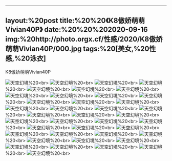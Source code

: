 ﻿---
layout:%20post
title:%20%20《K8傲娇萌萌Vivian40P》
date:%20%20%202020-09-16
img:%20http://photo.orgx.cf/性感/2020/K8傲娇萌萌Vivian40P/000.jpg
tags:%20[美女,%20性感,%20泳衣]
---

K8傲娇萌萌Vivian40P



![天空幻境](http://photo.orgx.cf/性感/2020/K8傲娇萌萌Vivian40P/001.jpg%20''天空幻境'')%20<br>
![天空幻境](http://photo.orgx.cf/性感/2020/K8傲娇萌萌Vivian40P/002.jpg%20''天空幻境'')%20<br>
![天空幻境](http://photo.orgx.cf/性感/2020/K8傲娇萌萌Vivian40P/003.jpg%20''天空幻境'')%20<br>
![天空幻境](http://photo.orgx.cf/性感/2020/K8傲娇萌萌Vivian40P/004.jpg%20''天空幻境'')%20<br>
![天空幻境](http://photo.orgx.cf/性感/2020/K8傲娇萌萌Vivian40P/005.jpg%20''天空幻境'')%20<br>
![天空幻境](http://photo.orgx.cf/性感/2020/K8傲娇萌萌Vivian40P/006.jpg%20''天空幻境'')%20<br>
![天空幻境](http://photo.orgx.cf/性感/2020/K8傲娇萌萌Vivian40P/007.jpg%20''天空幻境'')%20<br>
![天空幻境](http://photo.orgx.cf/性感/2020/K8傲娇萌萌Vivian40P/008.jpg%20''天空幻境'')%20<br>
![天空幻境](http://photo.orgx.cf/性感/2020/K8傲娇萌萌Vivian40P/009.jpg%20''天空幻境'')%20<br>
![天空幻境](http://photo.orgx.cf/性感/2020/K8傲娇萌萌Vivian40P/010.jpg%20''天空幻境'')%20<br>
![天空幻境](http://photo.orgx.cf/性感/2020/K8傲娇萌萌Vivian40P/011.jpg%20''天空幻境'')%20<br>
![天空幻境](http://photo.orgx.cf/性感/2020/K8傲娇萌萌Vivian40P/012.jpg%20''天空幻境'')%20<br>
![天空幻境](http://photo.orgx.cf/性感/2020/K8傲娇萌萌Vivian40P/013.jpg%20''天空幻境'')%20<br>
![天空幻境](http://photo.orgx.cf/性感/2020/K8傲娇萌萌Vivian40P/014.jpg%20''天空幻境'')%20<br>
![天空幻境](http://photo.orgx.cf/性感/2020/K8傲娇萌萌Vivian40P/015.jpg%20''天空幻境'')%20<br>
![天空幻境](http://photo.orgx.cf/性感/2020/K8傲娇萌萌Vivian40P/016.jpg%20''天空幻境'')%20<br>
![天空幻境](http://photo.orgx.cf/性感/2020/K8傲娇萌萌Vivian40P/017.jpg%20''天空幻境'')%20<br>
![天空幻境](http://photo.orgx.cf/性感/2020/K8傲娇萌萌Vivian40P/018.jpg%20''天空幻境'')%20<br>
![天空幻境](http://photo.orgx.cf/性感/2020/K8傲娇萌萌Vivian40P/019.jpg%20''天空幻境'')%20<br>
![天空幻境](http://photo.orgx.cf/性感/2020/K8傲娇萌萌Vivian40P/020.jpg%20''天空幻境'')%20<br>
![天空幻境](http://photo.orgx.cf/性感/2020/K8傲娇萌萌Vivian40P/021.jpg%20''天空幻境'')%20<br>
![天空幻境](http://photo.orgx.cf/性感/2020/K8傲娇萌萌Vivian40P/022.jpg%20''天空幻境'')%20<br>
![天空幻境](http://photo.orgx.cf/性感/2020/K8傲娇萌萌Vivian40P/023.jpg%20''天空幻境'')%20<br>
![天空幻境](http://photo.orgx.cf/性感/2020/K8傲娇萌萌Vivian40P/024.jpg%20''天空幻境'')%20<br>
![天空幻境](http://photo.orgx.cf/性感/2020/K8傲娇萌萌Vivian40P/025.jpg%20''天空幻境'')%20<br>
![天空幻境](http://photo.orgx.cf/性感/2020/K8傲娇萌萌Vivian40P/026.jpg%20''天空幻境'')%20<br>
![天空幻境](http://photo.orgx.cf/性感/2020/K8傲娇萌萌Vivian40P/027.jpg%20''天空幻境'')%20<br>
![天空幻境](http://photo.orgx.cf/性感/2020/K8傲娇萌萌Vivian40P/028.jpg%20''天空幻境'')%20<br>
![天空幻境](http://photo.orgx.cf/性感/2020/K8傲娇萌萌Vivian40P/029.jpg%20''天空幻境'')%20<br>
![天空幻境](http://photo.orgx.cf/性感/2020/K8傲娇萌萌Vivian40P/030.jpg%20''天空幻境'')%20<br>
![天空幻境](http://photo.orgx.cf/性感/2020/K8傲娇萌萌Vivian40P/031.jpg%20''天空幻境'')%20<br>
![天空幻境](http://photo.orgx.cf/性感/2020/K8傲娇萌萌Vivian40P/032.jpg%20''天空幻境'')%20<br>
![天空幻境](http://photo.orgx.cf/性感/2020/K8傲娇萌萌Vivian40P/033.jpg%20''天空幻境'')%20<br>
![天空幻境](http://photo.orgx.cf/性感/2020/K8傲娇萌萌Vivian40P/034.jpg%20''天空幻境'')%20<br>
![天空幻境](http://photo.orgx.cf/性感/2020/K8傲娇萌萌Vivian40P/035.jpg%20''天空幻境'')%20<br>
![天空幻境](http://photo.orgx.cf/性感/2020/K8傲娇萌萌Vivian40P/036.jpg%20''天空幻境'')%20<br>
![天空幻境](http://photo.orgx.cf/性感/2020/K8傲娇萌萌Vivian40P/037.jpg%20''天空幻境'')%20<br>
![天空幻境](http://photo.orgx.cf/性感/2020/K8傲娇萌萌Vivian40P/038.jpg%20''天空幻境'')%20<br>
![天空幻境](http://photo.orgx.cf/性感/2020/K8傲娇萌萌Vivian40P/039.jpg%20''天空幻境'')%20<br>
![天空幻境](http://photo.orgx.cf/性感/2020/K8傲娇萌萌Vivian40P/040.jpg%20''天空幻境'')%20<br>